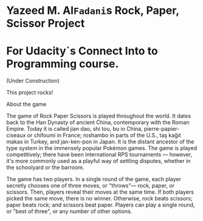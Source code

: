 # Yazeed M. Al`Fadani`s Rock, Paper, Scissor Project
# For Udacity`s Connect Into to Programming course.

(Under Construction)

This project rocks!


About the game

The game of Rock Paper Scissors is played throughout the world. It dates back to the Han Dynasty of ancient China,
contemporary with the Roman Empire. Today it is called jian dao, shi tou, bu in China, pierre-papier-ciseaux or chifoumi in France; 
roshambo in parts of the U.S., taş kağıt makas in Turkey, and jan-ken-pon in Japan. It is the distant ancestor of the type system
in the immensely popular Pokémon games. The game is played competitively; there have been international RPS tournaments — however,
it's more commonly used as a playful way of settling disputes, whether in the schoolyard or the barroom.

The game has two players. In a single round of the game, each player secretly chooses one of three moves, or "throws"— rock, 
paper, or scissors. Then, players reveal their moves at the same time. If both players picked the same move, there is no winner.
Otherwise, rock beats scissors; paper beats rock; and scissors beat paper. Players can play a single round, or "best of three",
or any number of other options.
